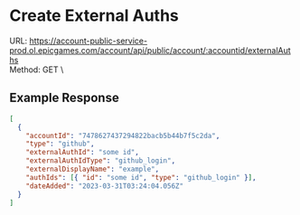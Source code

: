 # Create External Auths

URL: https://account-public-service-prod.ol.epicgames.com/account/api/public/account/:accountid/externalAuths \
Method: GET \

## Example Response

```json
[
  {
    "accountId": "7478627437294822bacb5b44b7f5c2da",
    "type": "github",
    "externalAuthId": "some id",
    "externalAuthIdType": "github_login",
    "externalDisplayName": "example",
    "authIds": [{ "id": "some id", "type": "github_login" }],
    "dateAdded": "2023-03-31T03:24:04.056Z"
  }
]
```
